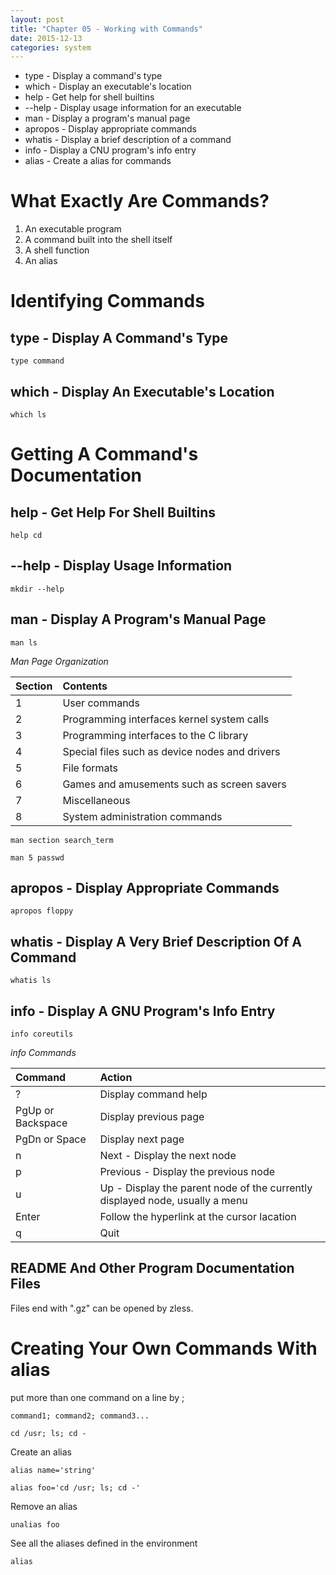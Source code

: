 ```yaml
---
layout: post
title: "Chapter 05 - Working with Commands"
date: 2015-12-13
categories: system
---
```


* type - Display a command's type
* which - Display an executable's location
* help - Get help for shell builtins
* --help - Display usage information for an executable
* man - Display a program's manual page
* apropos - Display appropriate commands
* whatis - Display a brief description of a command
* info - Display a CNU program's info entry
* alias - Create a alias for commands

# What Exactly Are Commands?

1. An executable program
2. A command built into the shell itself
3. A shell function
4. An alias

# Identifying Commands

## type - Display A Command's Type

    type command

## which - Display An Executable's Location

    which ls

# Getting A Command's Documentation

## help - Get Help For Shell Builtins

    help cd

## --help - Display Usage Information

    mkdir --help

## man - Display A Program's Manual Page

    man ls

*Man Page Organization*

|Section|Contents|
|:-----|:------|
|1|User commands|
|2|Programming interfaces kernel system calls|
|3|Programming interfaces to the C library|
|4|Special files such as device nodes and drivers|
|5|File formats|
|6|Games and amusements such as screen savers|
|7|Miscellaneous|
|8|System administration commands|

    man section search_term

    man 5 passwd

## apropos - Display Appropriate Commands

    apropos floppy

## whatis - Display A Very Brief Description Of A Command

    whatis ls

## info - Display A GNU Program's Info Entry

    info coreutils

*info Commands*

|Command|Action|
|:----|:----|
|?|Display command help|
|PgUp or Backspace|Display previous page|
|PgDn or Space|Display next page|
|n|Next - Display the next node|
|p|Previous - Display the previous node|
|u|Up - Display the parent node of the currently displayed node, usually a menu|
|Enter|Follow the hyperlink at the cursor lacation|
|q|Quit|

## README And Other Program Documentation Files

Files end with ".gz" can be opened by zless.

# Creating Your Own Commands With alias

put more than one command on a line by ;

    command1; command2; command3...

    cd /usr; ls; cd -

Create an alias

    alias name='string'

    alias foo='cd /usr; ls; cd -'

Remove an alias

    unalias foo

See all the aliases defined in the environment

    alias
